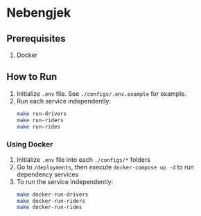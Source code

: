 # Nebengjek

## Prerequisites
1. Docker

## How to Run

1. Initialize `.env` file. See `./configs/.env.example` for example.
2. Run each service independently:
    ```sh
    make run-drivers
    make run-riders
    make run-rides
    ```

### Using Docker

1. Initialize `.env` file into each `./configs/*` folders
2. Go to `/deployments`, then execute `docker-compose up -d` to run dependency services
3. To run the service independently:
    ```sh
    make docker-run-drivers
    make docker-run-riders
    make docker-run-rides
    ```